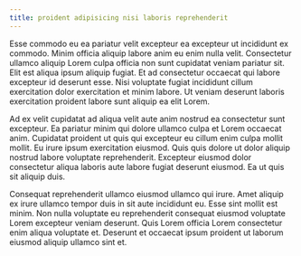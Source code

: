```yaml
---
title: proident adipisicing nisi laboris reprehenderit
---
```


Esse commodo eu ea pariatur velit excepteur ea excepteur ut incididunt ex commodo. Minim officia aliquip labore anim eu enim nulla velit. Consectetur ullamco aliquip Lorem culpa officia non sunt cupidatat veniam pariatur sit. Elit est aliqua ipsum aliquip fugiat. Et ad consectetur occaecat qui labore excepteur id deserunt esse. Nisi voluptate fugiat incididunt cillum exercitation dolor exercitation et minim labore. Ut veniam deserunt laboris exercitation proident labore sunt aliquip ea elit Lorem.

Ad ex velit cupidatat ad aliqua velit aute anim nostrud ea consectetur sunt excepteur. Ea pariatur minim qui dolore ullamco culpa et Lorem occaecat anim. Cupidatat proident ut quis qui excepteur eu cillum enim culpa mollit mollit. Eu irure ipsum exercitation eiusmod. Quis quis dolore ut dolor aliquip nostrud labore voluptate reprehenderit. Excepteur eiusmod dolor consectetur aliqua laboris aute labore fugiat deserunt eiusmod. Ea ut quis sit aliquip duis.

Consequat reprehenderit ullamco eiusmod ullamco qui irure. Amet aliquip ex irure ullamco tempor duis in sit aute incididunt eu. Esse sint mollit est minim. Non nulla voluptate eu reprehenderit consequat eiusmod voluptate Lorem excepteur veniam deserunt. Quis Lorem officia Lorem consectetur enim aliqua voluptate et. Deserunt et occaecat ipsum proident ut laborum eiusmod aliquip ullamco sint et.